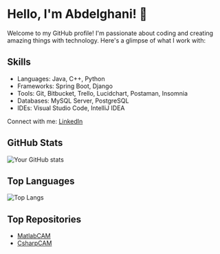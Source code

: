 # Hello, I'm Abdelghani! 👋

Welcome to my GitHub profile! I'm passionate about coding and creating amazing things with technology. Here's a glimpse of what I work with:

## Skills
- Languages: Java, C++, Python
- Frameworks: Spring Boot, Django
- Tools: Git, Bitbucket, Trello, Lucidchart, Postaman, Insomnia
- Databases: MySQL Server, PostgreSQL
- IDEs: Visual Studio Code, IntelliJ IDEA

Connect with me:
[LinkedIn](https://www.linkedin.com/in/abdelghani-el-aoud-94b09a210/)

## GitHub Stats
![Your GitHub stats](https://github-readme-stats.vercel.app/api?username=baxynl&show_icons=true&langs_count=3)

## Top Languages
![Top Langs](https://github-readme-stats.vercel.app/api/top-langs/?username=baxynl&langs_count=3&layout=compact&hide=jupyter%20notebook)

## Top Repositories
- [MatlabCAM](https://github.com/baxynl/MatlabCAM)
- [CsharpCAM](https://github.com/baxynl/CsharpCAM)
